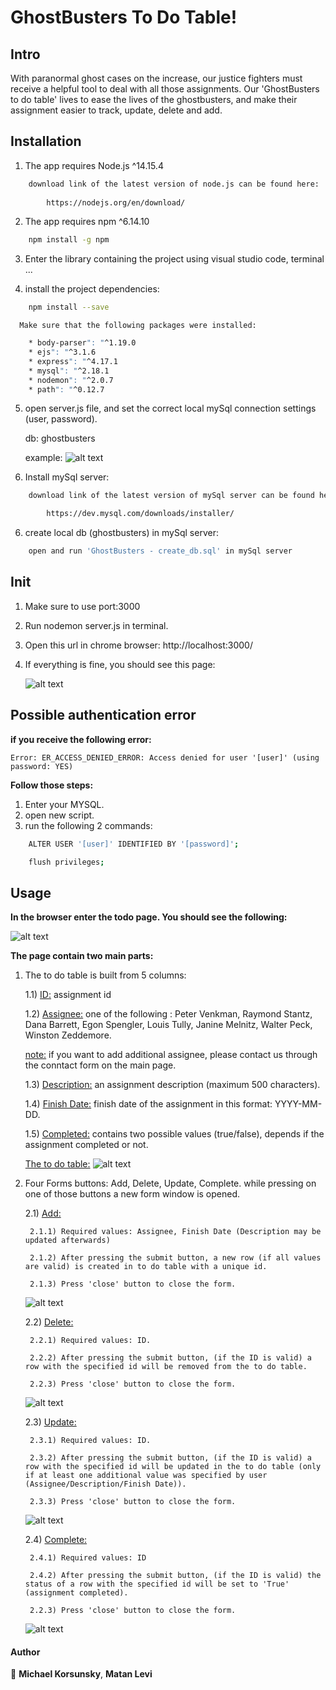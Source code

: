 # GhostBusters To Do Table!

## Intro
With paranormal ghost cases on the increase, our justice fighters must receive a helpful tool to deal with all those assignments. Our 'GhostBusters to do table' lives to ease the lives of the ghostbusters, and make their assignment easier to track, update, delete and add.

## Installation

1) The app requires Node.js ^14.15.4
```sh
    download link of the latest version of node.js can be found here:
        
        https://nodejs.org/en/download/
```

2) The app requires npm ^6.14.10
```sh
    npm install -g npm
```
3) Enter the library containing the project using visual studio code, terminal ...

4) install the project dependencies:

```sh
    npm install --save
```

      Make sure that the following packages were installed:

```sh
    * body-parser": "^1.19.0
    * ejs": "^3.1.6
    * express": "^4.17.1
    * mysql": "^2.18.1
    * nodemon": "^2.0.7
    * path": "^0.12.7
```
5) open server.js file, and set the correct local mySql connection settings 
   (user, password). 

   db: ghostbusters

   example:
   ![alt text](\public\mysql-settings.PNG)

5) Install mySql server:
```sh
    download link of the latest version of mySql server can be found here:

        https://dev.mysql.com/downloads/installer/    
```

6) create local db (ghostbusters) in mySql server:
```sh
    open and run 'GhostBusters - create_db.sql' in mySql server 
```

## Init

1) Make sure to use port:3000

2) Run nodemon server.js in terminal.

3) Open this url in chrome browser:
    http://localhost:3000/

4) If everything is fine, you should see this page:

    ![alt text](\public\main-page.png)


## Possible authentication error
**if you receive the following error:**

    Error: ER_ACCESS_DENIED_ERROR: Access denied for user '[user]' (using password: YES)

**Follow those steps:**
1) Enter your MYSQL.
2) open new script.
3) run the following 2 commands: 
```sh
    ALTER USER '[user]' IDENTIFIED BY '[password]'; 

    flush privileges;
```

## Usage

**In the browser enter the todo page. You should see the following:**

![alt text](\public\todo-page.png)

**The page contain two main parts:**

1) The to do table is built from 5 columns:
    
    1.1) <ins>ID:</ins> assignment id 
    
    1.2) <ins>Assignee:</ins> one of the following : Peter Venkman, Raymond Stantz, Dana Barrett, Egon Spengler, Louis Tully, Janine Melnitz, Walter Peck, Winston Zeddemore.

    <ins>note:</ins> if you want to add additional assignee, please contact us through the conntact form on the main page.

    1.3) <ins>Description:</ins> an assignment description (maximum 500 characters).

    1.4) <ins>Finish Date:</ins> finish date of the assignment in this format: YYYY-MM-DD.

    1.5) <ins>Completed:</ins> contains two possible values (true/false), depends if the assignment completed or not.

    <ins>The to do table:</ins>
    ![alt text](\public\todo-table.png)

2) Four Forms buttons: Add, Delete, Update, Complete.  while pressing on one of those buttons a new form window is opened.

    2.1) <ins>Add:</ins>

        2.1.1) Required values: Assignee, Finish Date (Description may be updated afterwards)
        
        2.1.2) After pressing the submit button, a new row (if all values are valid) is created in to do table with a unique id.
        
        2.1.3) Press 'close' button to close the form.
    
    
    ![alt text](\public\add-form.png)

    2.2) <ins>Delete:</ins>
        
        2.2.1) Required values: ID.
        
        2.2.2) After pressing the submit button, (if the ID is valid) a row with the specified id will be removed from the to do table.
        
        2.2.3) Press 'close' button to close the form.

    ![alt text](\public\delete-form.png)    

    2.3) <ins>Update:</ins>
        
        2.3.1) Required values: ID.

        2.3.2) After pressing the submit button, (if the ID is valid) a row with the specified id will be updated in the to do table (only if at least one additional value was specified by user (Assignee/Description/Finish Date)). 

        2.3.3) Press 'close' button to close the form.
    ![alt text](\public\update-form.png) 


    2.4) <ins>Complete:</ins>

        2.4.1) Required values: ID
        
        2.4.2) After pressing the submit button, (if the ID is valid) the status of a row with the specified id will be set to 'True' (assignment completed).
        
        2.2.3) Press 'close' button to close the form.
    ![alt text](/public/complete-form.png)     

#### Author
🐧 **Michael Korsunsky**, **Matan Levi**